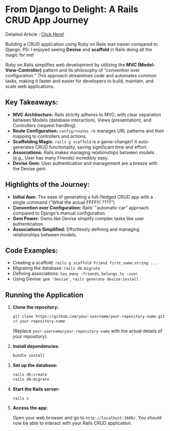 # From Django to Delight: A Rails CRUD App Journey

Detailed Article : [Click Here!](https://github.com/ARYANK-08/aiwitharyan/tree/main/Ruby/ruby%20on%20rails)

Building a CRUD application using Ruby on Rails was easier compared to Django. PS: I enjoyed seeing **Devise** and **scaffold** in Rails doing all the magic for me! 

Ruby on Rails simplifies web development by utilizing the **MVC (Model-View-Controller)** pattern and its philosophy of "convention over configuration." This approach streamlines code and automates common tasks, making it faster and easier for developers to build, maintain, and scale web applications.

## Key Takeaways:

* **MVC Architecture:** Rails strictly adheres to MVC, with clear separation between Models (database interaction), Views (presentation), and Controllers (request handling).
* **Route Configuration:**  `config/routes.rb`  manages URL patterns and their mapping to controllers and actions.
* **Scaffolding Magic:**  `rails g scaffold` is a game-changer! It auto-generates CRUD functionality, saving significant time and effort.
* **Associations:**  Rails makes managing relationships between models (e.g., User has many Friends) incredibly easy.
* **Devise Gem:** User authentication and management are a breeze with the Devise gem.

## Highlights of the Journey:

* **Initial Awe:**  The ease of generating a full-fledged CRUD app with a single command ("What the actual FFFF!!! ????")
* **Convention over Configuration:**  Rails' "automatic car" approach compared to Django's manual configuration.
* **Gem Power:**  Gems like Devise simplify complex tasks like user authentication.
* **Associations Simplified:**  Effortlessly defining and managing relationships between models.

## Code Examples:

* Creating a scaffold: `rails g scaffold Friend first_name:string ...`
* Migrating the database: `rails db:migrate`
* Defining associations: `has_many :friends`, `belongs_to :user`
* Using Devise: `gem 'devise'`, `rails generate devise:install`

## Running the Application

1. **Clone the repository:**

   ```bash
   git clone https://github.com/your-username/your-repository-name.git 
   cd your-repository-name 
   ```

   (Replace  `your-username/your-repository-name` with the actual details of your repository).

2. **Install dependencies:**

   ```bash
   bundle install
   ```

3. **Set up the database:**

   ```bash
   rails db:create
   rails db:migrate
   ```

4. **Start the Rails server:**

   ```bash
   rails s
   ```

5. **Access the app:**

   Open your web browser and go to `http://localhost:3000/`. You should now be able to interact with your Rails CRUD application.

